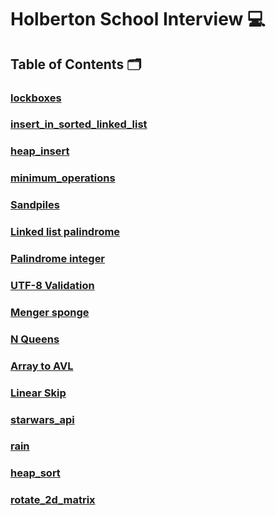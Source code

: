 # **Holberton School Interview** :computer:

## **Table of Contents** :card_index_dividers:

### [lockboxes](https://github.com/Qcarvalhooliveira/holbertonschool-interview/tree/main/lockboxes)

### [insert_in_sorted_linked_list](https://github.com/Qcarvalhooliveira/holbertonschool-interview/tree/main/insert_in_sorted_linked_list)

### [heap_insert](https://github.com/Qcarvalhooliveira/holbertonschool-interview/tree/main/heap_insert)

### [minimum_operations](https://github.com/Qcarvalhooliveira/holbertonschool-interview/tree/main/minimum_operations)

### [Sandpiles](https://github.com/Qcarvalhooliveira/holbertonschool-interview/tree/main/sandpiles)

### [Linked list palindrome](https://github.com/Qcarvalhooliveira/holbertonschool-interview/tree/main/linked_list_palindrome)

### [Palindrome integer](https://github.com/Qcarvalhooliveira/holbertonschool-interview/tree/main/palindrome_integer)

### [UTF-8 Validation](https://github.com/Qcarvalhooliveira/holbertonschool-interview/tree/main/utf8_validation)

### [Menger sponge](https://github.com/Qcarvalhooliveira/holbertonschool-interview/tree/main/menger)

### [N Queens](https://github.com/Qcarvalhooliveira/holbertonschool-interview/tree/main/nqueens)

### [Array to AVL](https://github.com/Qcarvalhooliveira/holbertonschool-interview/tree/main/sorted_array_to_avl)

### [Linear Skip](https://github.com/Qcarvalhooliveira/holbertonschool-interview/tree/main/linear_skip)

### [starwars_api](https://github.com/Qcarvalhooliveira/holbertonschool-interview/tree/main/starwars_api)

### [rain](https://github.com/Qcarvalhooliveira/holbertonschool-interview/tree/main/rain)

### [heap_sort](https://github.com/Qcarvalhooliveira/holbertonschool-interview/tree/main/heap_sort)

### [rotate_2d_matrix](https://github.com/Qcarvalhooliveira/holbertonschool-interview/tree/main/rotate_2d_matrix)